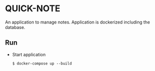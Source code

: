 # QUICK-NOTE

An application to manage notes. Application is dockerized including the database.

## Run

* Start application

    `$ docker-compose up --build`